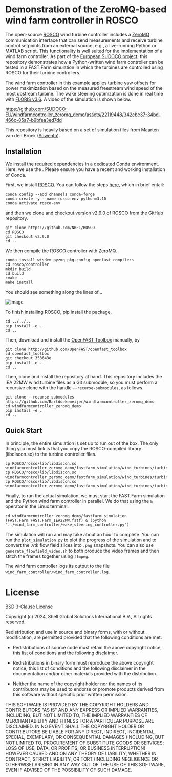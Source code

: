 # Demonstration of the ZeroMQ-based wind farm controller in ROSCO

The open-source [ROSCO](https://github.com/NREL/ROSCO) wind turbine controller includes a [ZeroMQ](https://zeromq.org/) communication interface that can send measurements and receive turbine control setpoints from an external source, e.g., a live-running Python or MATLAB script. This functionality is well suited for the implementation of a wind farm controller. As part of the [European SUDOCO project](https://sudoco.eu/), this repository demonstrates how a Python-written wind farm controller can be tested in a FAST.Farm simulation in which the turbines are controlled using ROSCO for their turbine controllers.

The wind farm controller in this example applies turbine yaw offsets for power maximization based on the measured freestream wind speed of the most upstream turbine. The wake steering optimization is done in real time with [FLORIS v3.6](https://github.com/NREL/floris/releases/tag/v3.6). A video of the simulation is shown below.



https://github.com/SUDOCO-EU/windfarmcontroller_zeromq_demo/assets/22119448/342cbe37-34bd-466c-85a7-b9bfea3ed7dd



This repository is heavily based on a set of simulation files from Maarten van den Broek ([Sowento](https://www.sowento.com/)).


## Installation

We install the required dependencies in a dedicated Conda environment. Here, we use the . Please ensure you have a recent and working installation of Conda. 

First, we install [ROSCO](https://github.com/nrel/ROSCO). You can follow the steps [here](https://rosco.readthedocs.io/en/latest/source/install.html), which in brief entail:

```
conda config --add channels conda-forge
conda create -y --name rosco-env python=3.10
conda activate rosco-env
```

and then we clone and checkout version v2.9.0 of ROSCO from the GitHub repository.

```
git clone https://github.com/NREL/ROSCO
cd ROSCO
git checkout v2.9.0
cd ..
```

We then compile the ROSCO controller with ZeroMQ.

```
conda install wisdem pyzmq pkg-config openfast compilers
cd rosco/controller
mkdir build
cd build
cmake ..
make install
```

You should see something along the lines of...

![image](https://github.com/SUDOCO-EU/windfarmcontroller_zeromq_demo/assets/22119448/0146c856-693b-4c13-b1e4-fdd65c464f24)


To finish installing ROSCO, pip install the package,

```
cd ../../..
pip install -e .
cd ..
```

Then, download and install the [OpenFAST Toolbox](https://github.com/OpenFAST/openfast_toolbox) manually, by

```
git clone http://github.com/OpenFAST/openfast_toolbox
cd openfast_toolbox
git checkout 353643e
pip install -e .
cd ..
```

Then, clone and install the repository at hand. This repository includes the IEA 22MW wind turbine files as a Git submodule, so you must perform a recursive clone with the handle `--recurse-submodules`, as follows.

```
git clone --recurse-submodules https://github.com/Bartdoekemeijer/windfarmcontroller_zeromq_demo
cd windfarmcontroller_zeromq_demo
pip install -e .
cd ..
```


## Quick Start

In principle, the entire simulation is set up to run out of the box. The only thing you must link is that you copy the ROSCO-compiled library (libdiscon.so) to the turbine controller files.

```
cp ROSCO/rosco/lib/libdiscon.so windfarmcontroller_zeromq_demo/fastfarm_simulation/wind_turbines/turbine_controllers/libdiscon.T1.so
cp ROSCO/rosco/lib/libdiscon.so windfarmcontroller_zeromq_demo/fastfarm_simulation/wind_turbines/turbine_controllers/libdiscon.T2.so
cp ROSCO/rosco/lib/libdiscon.so windfarmcontroller_zeromq_demo/fastfarm_simulation/wind_turbines/turbine_controllers/libdiscon.T3.so
```

Finally, to run the actual simulation, we must start the FAST.Farm simulation and the Python wind farm controller in parallel. We do that using the `&` operator in the Linux terminal.

```
cd windfarmcontroller_zeromq_demo/fastfarm_simulation
(FAST.Farm FAST.Farm_IEA22MW.fstf) & (python "../wind_farm_controller/wake_steering_controller.py")
```

The simulation will run and may take about an hour to complete. You can run the `plot_simulation.py` to plot the progress of the simulation and to convert the .vtk flow field slices into `.png` snapshots. You can also use `generate_flowfield_video.sh` to both produce the video frames and then stitch the frames together using `ffmpeg`.

The wind farm controller logs its output to the file `wind_farm_controller/wind_farm_controller.log`.


# License

BSD 3-Clause License

Copyright (c) 2024, Shell Global Solutions International B.V., All rights reserved.

Redistribution and use in source and binary forms, with or without modification, are permitted
provided that the following conditions are met:

* Redistributions of source code must retain the above copyright notice, this list of conditions
and the following disclaimer.

* Redistributions in binary form must reproduce the above copyright notice, this list of
conditions and the following disclaimer in the documentation and/or other materials provided
with the distribution.

* Neither the name of the copyright holder nor the names of its contributors may be used to
endorse or promote products derived from this software without specific prior written permission.

THIS SOFTWARE IS PROVIDED BY THE COPYRIGHT HOLDERS AND CONTRIBUTORS "AS IS" AND ANY EXPRESS OR
IMPLIED WARRANTIES, INCLUDING, BUT NOT LIMITED TO, THE IMPLIED WARRANTIES OF MERCHANTABILITY
AND FITNESS FOR A PARTICULAR PURPOSE ARE DISCLAIMED. IN NO EVENT SHALL THE COPYRIGHT HOLDER
OR CONTRIBUTORS BE LIABLE FOR ANY DIRECT, INDIRECT, INCIDENTAL, SPECIAL, EXEMPLARY, OR
CONSEQUENTIAL DAMAGES (INCLUDING, BUT NOT LIMITED TO, PROCUREMENT OF SUBSTITUTE GOODS OR
SERVICES; LOSS OF USE, DATA, OR PROFITS; OR BUSINESS INTERRUPTION) HOWEVER CAUSED AND ON
ANY THEORY OF LIABILITY, WHETHER IN CONTRACT, STRICT LIABILITY, OR TORT (INCLUDING NEGLIGENCE
OR OTHERWISE) ARISING IN ANY WAY OUT OF THE USE OF THIS SOFTWARE, EVEN IF ADVISED OF THE
POSSIBILITY OF SUCH DAMAGE.
